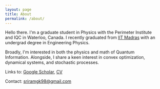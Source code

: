 ```yaml
---
layout: page
title: About
permalink: /about/
---
```


Hello there. I'm a graduate student in Physics with the Perimeter Institute and IQC in Waterloo, Canada. I recently graduated from [IIT Madras](https://www.iitm.ac.in/) with an undergrad degree in Engineering Physics.

Broadly, I'm interested in both the physics and math of Quantum Information. Alongside, I share a keen interest in convex optimization, dynamical systems, and stochastic processes.

Links to: [Google Scholar](https://scholar.google.com/citations?user=d9-T--sAAAAJ&hl=en), [CV](https://sriramgkn.github.io/docs/CV_detailed_ram.pdf) <!--, [detailed CV](https://sriramgkn.github.io/docs/CV_detailed_ram.pdf)-->

Contact: [sriramgk98@gmail.com](mailto:sriramgk98@gmail.com)

<!-- ![Image of Sriram](https://raw.githubusercontent.com/SriramGkn/sriramgkn.github.io/master/images/Outside_Godav.jpeg)
Outside my hostel at IITM! The COVID-19 pandemic forced us out of this beautiful campus with little notice. -->

<!--[IQC Waterloo](https://uwaterloo.ca/institute-for-quantum-computing/)-->
